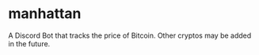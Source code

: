 # manhattan
A Discord Bot that tracks the price of Bitcoin. Other cryptos may be added in the future.
